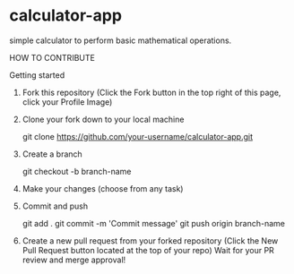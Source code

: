 # calculator-app
simple calculator to perform basic mathematical operations.

HOW TO CONTRIBUTE

Getting started

1. Fork this repository (Click the Fork button in the top right of this page, click your Profile Image)
2. Clone your fork down to your local machine

   git clone https://github.com/your-username/calculator-app.git
   
3. Create a branch

   git checkout -b branch-name
   
6. Make your changes (choose from any task)

7. Commit and push

   git add .
   git commit -m 'Commit message'
   git push origin branch-name
   
8. Create a new pull request from your forked repository (Click the New Pull Request button located at the top of your repo)
Wait for your PR review and merge approval!
